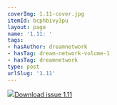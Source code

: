 ```yaml
---
coverImg: 1.11-cover.jpg
itemId: bcphbivy3pu
layout: page
name: '1.11: '
tags:
- hasAuthor: dreamnetwork
- hasTag: dream-network-volume-1
- hasTag: dreamnetwork
type: post
urlSlug: '1.11'
---
```

<img class="card-img" src="../images/1.11-rect.jpg"/><a href="../files/pdfs/Volume_1/1.11_Dream_Network_Bulletin_Vol.1_No_11.pdf" download="">Download issue 1.11</a>